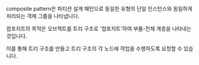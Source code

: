 composite pattern은 파티션 설계 패턴으로 동일한 유형의 단일 인스턴스와 동일하게 처리되는 객체 그룹을 나타냅니다. 

컴포지트의 목적은 오브젝트를 트리 구조로 '컴포지트'하여 부품-전체 계층을 나타내는 것입니다. 

이를 통해 트리 구조를 만들고 트리 구조의 각 노드에 작업을 수행하도록 요청할 수 있습니다.